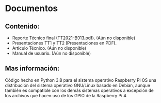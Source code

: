 # Documentos
## Contenido:
* Reporte Técnico final (TT2021-B013.pdf). (Aún no disponible)
* Presentaciones TT1 y TT2 (Presentaciones en PDF).
* Articulo Técnico. (Aún no disponible)
* Manual de usuario. (Aún no disponible)
## Mas información:
Código hecho en Python 3.8 para el sistema operativo Raspberry Pi OS una distribución del sistema operativo GNU/Linux basado en Debian, aunque también es compatible con los demás sistemas operativos a excepción de los archivos que hacen uso de los GPIO de la Raspberry Pi 4.